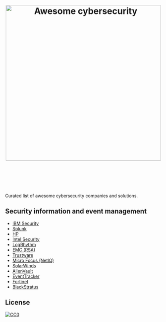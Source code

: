 <h1 align="center">
  <br>
  <br>
  <br>
	<img width="500" src="https://cdn.rawgit.com/Annsec/awesome-cybersecurity/master/media/logo.svg" alt="Awesome cybersecurity">
	<br>
  <br>
	<br>
</h1>
<br>
Curated list of awesome cybersecurity companies and solutions.
<br>

## Security information and event management

- [IBM Security](https://www.ibm.com/security/)
- [Splunk](https://www.splunk.com/)
- [HP](https://saas.hpe.com/en-us/software/enterprise-security)
- [Intel Security](http://www.intelsecurity.com/)
- [LogRhythm](https://logrhythm.com/)
- [EMC (RSA)](https://www.emc.com)
- [Trustware](https://www.trustwave.com/)
- [Micro Focus (NetIQ)](https://www.netiq.com/solutions/security-management/)
- [SolarWinds](http://www.solarwinds.com/)
- [AlienVault](https://www.alienvault.com/)
- [EventTracker](https://www.eventtracker.com/)
- [Fortinet](https://www.fortinet.com/products/management/fortisiem.html)
- [BlackStratus](http://www.blackstratus.com/)

## License

[![CC0](http://mirrors.creativecommons.org/presskit/buttons/88x31/svg/cc-zero.svg)](https://creativecommons.org/publicdomain/zero/1.0/)
